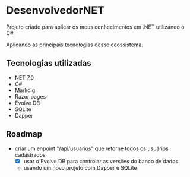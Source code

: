 ﻿# DesenvolvedorNET

Projeto criado para aplicar os meus conhecimentos em .NET utilizando o C#.

Aplicando as principais tecnologias desse ecossistema.

## Tecnologias utilizadas

- NET 7.0
- C#
- Markdig
- Razor pages
- Evolve DB 
- SQLite
- Dapper

## Roadmap

- criar um enpoint "/api/usuarios" que retorne todos os usuários cadastrados
	- [x] usar o Evolve DB para controlar as versões do banco de dados
	- usando um novo projeto com Dapper e SQLite